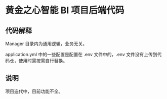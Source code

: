 # 黄金之心智能 BI 项目后端代码

## 代码解释

Manager 目录内为通用逻辑，业务无关。

application.yml 中的一些配置是配置在 .env 文件中的，.env 文件没有上传到代码仓，使用时需按需自行替换。

## 说明
项目迭代中，目前功能不全。